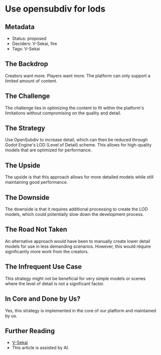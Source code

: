 # Use opensubdiv for lods
  
## Metadata  
  
- Status: proposed <!-- draft | proposed | rejected | accepted | deprecated | superseded by -->  
- Deciders: V-Sekai, fire
- Tags: V-Sekai  
  
## The Backdrop  
  
Creators want more. Players want more. The platform can only support a limited amount of content.

## The Challenge  

The challenge lies in optimizing the content to fit within the platform's limitations without compromising on the quality and detail.

## The Strategy  

Use OpenSubdiv to increase detail, which can then be reduced through Godot Engine's LOD (Level of Detail) scheme. This allows for high-quality models that are optimized for performance.

## The Upside  

The upside is that this approach allows for more detailed models while still maintaining good performance.

## The Downside  

The downside is that it requires additional processing to create the LOD models, which could potentially slow down the development process.

## The Road Not Taken  

An alternative approach would have been to manually create lower detail models for use in less demanding scenarios. However, this would require significantly more work from the creators.

## The Infrequent Use Case  

This strategy might not be beneficial for very simple models or scenes where the level of detail is not a significant factor.

## In Core and Done by Us?   

Yes, this strategy is implemented in the core of our platform and maintained by us.

## Further Reading  
  
- [V-Sekai](https://v-sekai.org/)  
- This article is assisted by AI.

